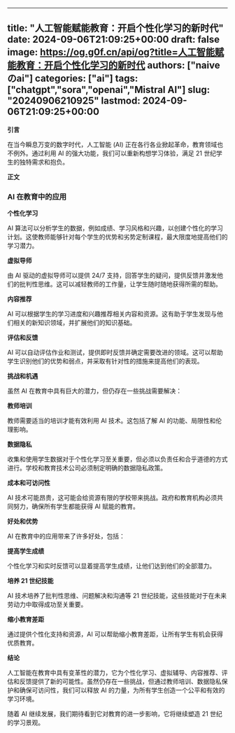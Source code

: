 
---
title: "人工智能赋能教育：开启个性化学习的新时代"
date: 2024-09-06T21:09:25+00:00
draft: false
image: https://og.g0f.cn/api/og?title=人工智能赋能教育：开启个性化学习的新时代
authors: ["naiveのai"]
categories: ["ai"]
tags: ["chatgpt","sora","openai","Mistral AI"]
slug: "20240906210925"
lastmod: 2024-09-06T21:09:25+00:00
---
**引言**

在当今瞬息万变的数字时代，人工智能 (AI) 正在各行各业掀起革命，教育领域也不例外。通过利用 AI 的强大功能，我们可以重新构想学习体验，满足 21 世纪学生的独特需求和抱负。

**正文**

### AI 在教育中的应用

**个性化学习**

AI 算法可以分析学生的数据，例如成绩、学习风格和兴趣，以创建个性化的学习计划。这使教师能够针对每个学生的优势和劣势定制课程，最大限度地提高他们的学习潜力。

**虚拟导师**

由 AI 驱动的虚拟导师可以提供 24/7 支持，回答学生的疑问，提供反馈并激发他们的批判性思维。这可以减轻教师的工作量，让学生随时随地获得所需的帮助。

**内容推荐**

AI 可以根据学生的学习进度和兴趣推荐相关内容和资源。这有助于学生发现与他们相关的新知识领域，并扩展他们的知识基础。

**评估和反馈**

AI 可以自动评估作业和测试，提供即时反馈并确定需要改进的领域。这可以帮助学生识别他们的优势和弱点，并采取有针对性的措施来提高他们的表现。

**挑战和机遇**

虽然 AI 在教育中具有巨大的潜力，但仍存在一些挑战需要解决：

**教师培训**

教师需要适当的培训才能有效利用 AI 技术。这包括了解 AI 的功能、局限性和伦理影响。

**数据隐私**

收集和使用学生数据对于个性化学习至关重要，但必须以负责任和合乎道德的方式进行。学校和教育技术公司必须制定明确的数据隐私政策。

**成本和可访问性**

AI 技术可能昂贵，这可能会给资源有限的学校带来挑战。政府和教育机构必须共同努力，确保所有学生都能获得 AI 赋能的教育。

**好处和优势**

AI 在教育中的应用带来了许多好处，包括：

**提高学生成绩**

个性化学习和实时反馈可以显着提高学生成绩，让他们达到他们的全部潜力。

**培养 21 世纪技能**

AI 技术培养了批判性思维、问题解决和沟通等 21 世纪技能，这些技能对于在未来劳动力中取得成功至关重要。

**缩小教育差距**

通过提供个性化支持和资源，AI 可以帮助缩小教育差距，让所有学生有机会获得优质教育。

**结论**

人工智能在教育中具有变革性的潜力，它为个性化学习、虚拟辅导、内容推荐、评估和反馈提供了新的可能性。虽然仍存在一些挑战，但通过教师培训、数据隐私保护和确保可访问性，我们可以释放 AI 的力量，为所有学生创造一个公平和有效的学习环境。

随着 AI 继续发展，我们期待看到它对教育的进一步影响，它将继续塑造 21 世纪的学习景观。